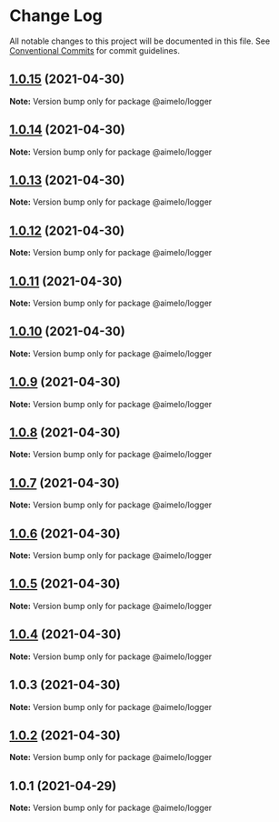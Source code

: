 # Change Log

All notable changes to this project will be documented in this file.
See [Conventional Commits](https://conventionalcommits.org) for commit guidelines.

## [1.0.15](https://github.com/aimelo-io/aimelo-nestjs/compare/@aimelo/logger@1.0.14...@aimelo/logger@1.0.15) (2021-04-30)

**Note:** Version bump only for package @aimelo/logger





## [1.0.14](https://github.com/aimelo-io/aimelo-nestjs/compare/@aimelo/logger@1.0.13...@aimelo/logger@1.0.14) (2021-04-30)

**Note:** Version bump only for package @aimelo/logger





## [1.0.13](https://github.com/aimelo-io/aimelo-nestjs/compare/@aimelo/logger@1.0.12...@aimelo/logger@1.0.13) (2021-04-30)

**Note:** Version bump only for package @aimelo/logger





## [1.0.12](https://github.com/aimelo-io/aimelo-nestjs/compare/@aimelo/logger@1.0.11...@aimelo/logger@1.0.12) (2021-04-30)

**Note:** Version bump only for package @aimelo/logger





## [1.0.11](https://github.com/aimelo-io/aimelo-nestjs/compare/@aimelo/logger@1.0.10...@aimelo/logger@1.0.11) (2021-04-30)

**Note:** Version bump only for package @aimelo/logger





## [1.0.10](https://github.com/aimelo-io/aimelo-nestjs/compare/@aimelo/logger@1.0.9...@aimelo/logger@1.0.10) (2021-04-30)

**Note:** Version bump only for package @aimelo/logger





## [1.0.9](https://github.com/aimelo-io/aimelo-nestjs/compare/@aimelo/logger@1.0.8...@aimelo/logger@1.0.9) (2021-04-30)

**Note:** Version bump only for package @aimelo/logger





## [1.0.8](https://github.com/aimelo-io/aimelo-nestjs/compare/@aimelo/logger@1.0.7...@aimelo/logger@1.0.8) (2021-04-30)

**Note:** Version bump only for package @aimelo/logger





## [1.0.7](https://github.com/aimelo-io/aimelo-nestjs/compare/@aimelo/logger@1.0.6...@aimelo/logger@1.0.7) (2021-04-30)

**Note:** Version bump only for package @aimelo/logger





## [1.0.6](https://github.com/aimelo-io/aimelo-nestjs/compare/@aimelo/logger@1.0.5...@aimelo/logger@1.0.6) (2021-04-30)

**Note:** Version bump only for package @aimelo/logger





## [1.0.5](https://github.com/aimelo-io/aimelo-nestjs/compare/@aimelo/logger@1.0.4...@aimelo/logger@1.0.5) (2021-04-30)

**Note:** Version bump only for package @aimelo/logger





## [1.0.4](https://github.com/aimelo-io/aimelo-nestjs/compare/@aimelo/logger@1.0.3...@aimelo/logger@1.0.4) (2021-04-30)

**Note:** Version bump only for package @aimelo/logger





## 1.0.3 (2021-04-30)

**Note:** Version bump only for package @aimelo/logger





## [1.0.2](https://github.com/aimelo-io/aimelo-nestjs/compare/@aimelo/logger@1.0.1...@aimelo/logger@1.0.2) (2021-04-30)

**Note:** Version bump only for package @aimelo/logger





## 1.0.1 (2021-04-29)

**Note:** Version bump only for package @aimelo/logger
